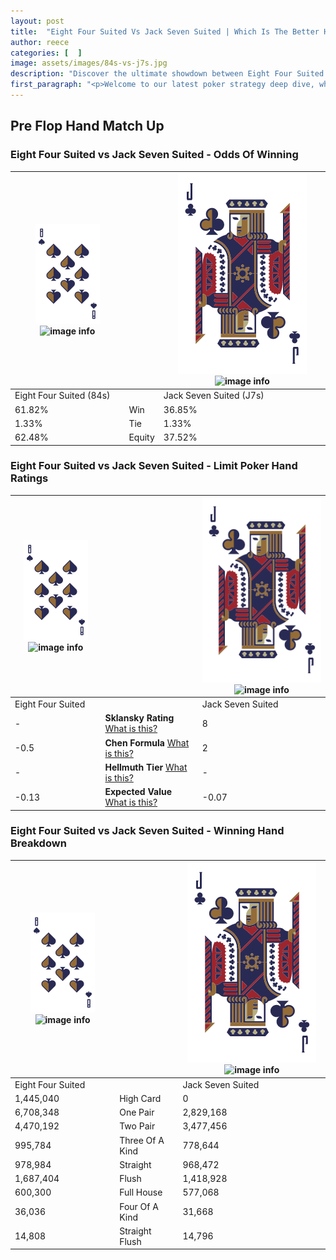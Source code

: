 ```yaml
---
layout: post
title:  "Eight Four Suited Vs Jack Seven Suited | Which Is The Better Hand In Poker? A Complete Guide"
author: reece
categories: [  ]
image: assets/images/84s-vs-j7s.jpg
description: "Discover the ultimate showdown between Eight Four Suited and Jack Seven Suited in poker! Uncover the odds, strategies, and scenarios where one hand triumphs over the other. Get ready to up your poker game with this thrilling analysis."
first_paragraph: "<p>Welcome to our latest poker strategy deep dive, where we're pitting two distinct hands against each other in a high-stakes showdown: Eight Four Suited vs Jack Seven Suited.</p><p>In the dynamic world of poker, every decision counts, and knowing which hand holds the upper hand is key to your success at the table.</p><p>In this article, we'll dissect these two hands, explore the scenarios where one dominates the other, and equip you with the knowledge to make strategic choices that can tip the odds in your favor.</p><p>Get ready to unravel the intriguing dynamics of these poker hands and elevate your game to new heights.</p>"
---
```




[comment]: # (sp0)

## Pre Flop Hand Match Up

<div class="table hand-ratings" markdown="1"> 



### Eight Four Suited vs Jack Seven Suited - Odds Of Winning


    
| ![image info](assets/images/hand1/8.png) ![image info](assets/images/hand1/4s.png) |  | ![image info](assets/images/hand2/J.png) ![image info](assets/images/hand2/7s.png) |
| -------- | -------- | -------- |
| Eight Four Suited (84s) |  | Jack Seven Suited (J7s) |
| 61.82% | Win | 36.85% |
| 1.33% | Tie | 1.33% |
| 62.48% | Equity | 37.52% |




[comment]: # (sp1)



### Eight Four Suited vs Jack Seven Suited - Limit Poker Hand Ratings


    
| ![image info](assets/images/hand1/8.png) ![image info](assets/images/hand1/4s.png) |  | ![image info](assets/images/hand2/J.png) ![image info](assets/images/hand2/7s.png) |
| -------- | -------- | -------- |
| Eight Four Suited |  | Jack Seven Suited |
| - | **Sklansky Rating** [What is this?](/sklansky-rating-explained) | 8 |
| -0.5 | **Chen Formula** [What is this?](/chen-formula-explained) | 2 |
| - | **Hellmuth Tier** [What is this?](/Hellmuth-tier-explained) | - |
| -0.13 | **Expected Value** [What is this?](/expected-value-explained) | -0.07 |




[comment]: # (sp2)



### Eight Four Suited vs Jack Seven Suited - Winning Hand Breakdown


    
| ![image info](assets/images/hand1/8.png) ![image info](assets/images/hand1/4s.png) |  | ![image info](assets/images/hand2/J.png) ![image info](assets/images/hand2/7s.png) |
| -------- | -------- | -------- |
| Eight Four Suited |  | Jack Seven Suited |
| 1,445,040 | High Card | 0 |
| 6,708,348 | One Pair | 2,829,168 |
| 4,470,192 | Two Pair | 3,477,456 |
| 995,784 | Three Of A Kind | 778,644 |
| 978,984 | Straight | 968,472 |
| 1,687,404 | Flush | 1,418,928 |
| 600,300 | Full House | 577,068 |
| 36,036 | Four Of A Kind | 31,668 |
| 14,808 | Straight Flush | 14,796 |




[comment]: # (sp3)



</div>

[comment]: # (sp4)



[comment]: # (sp5)


